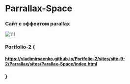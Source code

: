 # Parrallax-Space
 
### Сайт с эффектом parallax

![111](https://user-images.githubusercontent.com/56477695/115112800-e5d4cb80-9f8f-11eb-8492-05b16e7f5cd0.png)

### Portfolio-2 {

#### https://vladimirsaenko.github.io/Portfolio-2/sites/site-9-2/Parrallax/sites/Parallax-Space/index.html

### }

